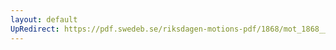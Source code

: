 ```yaml
---
layout: default
UpRedirect: https://pdf.swedeb.se/riksdagen-motions-pdf/1868/mot_1868__ak__00057.pdf
---
```

